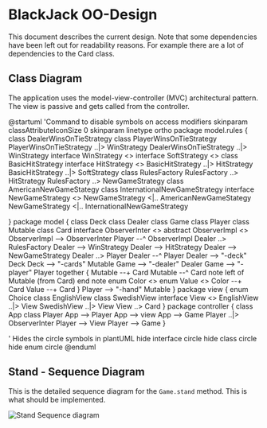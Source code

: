 # BlackJack OO-Design
This document describes the current design. Note that some dependencies have been left out for readability reasons. For example there are a lot of dependencies to the Card class.

## Class Diagram
The application uses the model-view-controller (MVC) architectural pattern. The view is passive and gets called from the controller. 

@startuml
'Command to disable symbols on access modifiers
skinparam classAttributeIconSize 0
skinparam linetype ortho
package model.rules {
    class DealerWinsOnTieStrategy
    class PlayerWinsOnTieStrategy
    PlayerWinsOnTieStrategy ..|> WinStrategy
    DealerWinsOnTieStrategy ..|> WinStrategy
    interface WinStrategy <<interface>>
    interface SoftStrategy <<interface>>
    class BasicHitStrategy
    interface HitStrategy <<interface>>
    BasicHitStrategy ..|> HitStrategy
    BasicHitStrategy ..|> SoftStrategy
    class RulesFactory
    RulesFactory ..> HitStrategy
    RulesFactory ..> NewGameStrategy
    class AmericanNewGameStategy
    class InternationalNewGameStrategy
    interface NewGameStrategy <<interface>>
    NewGameStrategy <|.. AmericanNewGameStategy
    NewGameStrategy <|.. InternationalNewGameStrategy
    
}
package model {
    class Deck
    class Dealer
    class Game
    class Player
    class Mutable
    class Card
    interface ObserverInter <<interface>> 
    abstract ObserverImpl <<abstract>> 
    ObserverImpl --> ObserverInter
    Player --^ ObserverImpl
    Dealer ..> RulesFactory
    Dealer --> WinStrategy
    Dealer --> HitStrategy
    Dealer --> NewGameStrategy
    Dealer ..> Player
    Dealer --^ Player
    Dealer --> "-deck" Deck
    Deck --> "-cards" Mutable
    Game --> "-dealer" Dealer
    Game --> "-player" Player
    together {
    Mutable --+ Card
    Mutable --^ Card
    note left of Mutable
        (from Card)
    end note
    enum Color <<enumeration>>
    enum Value <<enumeration>>
    Color --+ Card
    Value --+ Card
    }
    Player --> "-hand" Mutable
}
package view {
    enum Choice
    class EnglishView
    class SwedishView
    interface View <<interface>>
    EnglishView ..|> View
    SwedishView ..|> View
    View ..> Card
}
package controller {
    class App
    class Player
    App --> Player
    App --> view
    App --> Game
    Player ..|> ObserverInter
    Player --> View
    Player --> Game
}

' Hides the circle symbols in plantUML
hide interface circle
hide class circle
hide enum circle
@enduml

## Stand - Sequence Diagram
This is the detailed sequence diagram for the `Game.stand` method. This is what should be implemented.

![Stand Sequence diagram](img/stand_seq.jpg)
